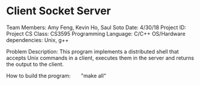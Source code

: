 # Client Socket Server

Team Members:                   Amy Feng, Kevin Ho, Saul Soto
Date:                           4/30/18
Project ID:                     Project
CS Class:                       CS3595
Programming Language:           C/C++
OS/Hardware dependencies:       Unix, g++

Problem Description:            This program implements a distributed shell that accepts Unix commands in a client, executes them in the server and returns the output to the client.

How to build the program:       "make all"

